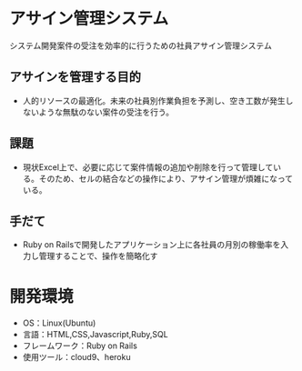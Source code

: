 # アサイン管理システム

システム開発案件の受注を効率的に行うための社員アサイン管理システム

## アサインを管理する目的
- 人的リソースの最適化。未来の社員別作業負担を予測し、空き工数が発生しないような無駄のない案件の受注を行う。

## 課題
- 現状Excel上で、必要に応じて案件情報の追加や削除を行って管理している。そのため、セルの結合などの操作により、アサイン管理が煩雑になっている。

## 手だて
- Ruby on Railsで開発したアプリケーション上に各社員の月別の稼働率を入力し管理することで、操作を簡略化す

# 開発環境
- OS：Linux(Ubuntu)
- 言語：HTML,CSS,Javascript,Ruby,SQL
- フレームワーク：Ruby on Rails
- 使用ツール：cloud9、heroku
